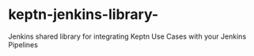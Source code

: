 # keptn-jenkins-library-
Jenkins shared library for integrating Keptn Use Cases with your Jenkins Pipelines
